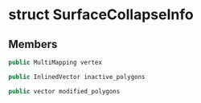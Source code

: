 # struct SurfaceCollapseInfo


## Members

```cpp
public MultiMapping vertex

```

```cpp
public InlinedVector inactive_polygons

```

```cpp
public vector modified_polygons

```




